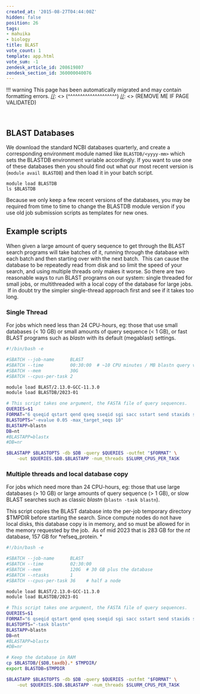 ```yaml
---
created_at: '2015-08-27T04:44:00Z'
hidden: false
position: 26
tags:
- mahuika
- biology
title: BLAST
vote_count: 1
template: app.html
vote_sum: -1
zendesk_article_id: 208619807
zendesk_section_id: 360000040076
---
```




[//]: <> (REMOVE ME IF PAGE VALIDATED)
[//]: <> (vvvvvvvvvvvvvvvvvvvv)
!!! warning
    This page has been automatically migrated and may contain formatting errors.
[//]: <> (^^^^^^^^^^^^^^^^^^^^)
[//]: <> (REMOVE ME IF PAGE VALIDATED)

<!-- The above lines, specifying the category, section and title, must be
present and always comprising the first three lines of the article. -->

 

## BLAST Databases

We download the standard NCBI databases quarterly, and create a
corresponding environment module named like `BLASTDB/<yyyy-mm>` which
sets the BLASTDB environment variable accordingly. If you want to use
one of these databases then you should find out what our most recent
version is (`module avail BLASTDB`) and then load it in your batch
script.

``` sl
module load BLASTDB
ls $BLASTDB
```

Because we only keep a few recent versions of the databases, you may be
required from time to time to change the BLASTDB module version if you
use old job submission scripts as templates for new ones.

## Example scripts

When given a large amount of query sequence to get through the BLAST
search programs will take batches of it, running through the database
with each batch and then starting over with the next batch.  This can
cause the database to be repeatedly read from disk and so limit the
speed of your search, and using multiple threads only makes it worse. So
there are two reasonable ways to run BLAST programs on our system:
single threaded for small jobs, or multithreaded with a local copy of
the database for large jobs.  If in doubt try the simpler single-thread
approach first and see if it takes too long.

### Single Thread

For jobs which need less than 24 CPU-hours, eg: those that use small
databases (&lt; 10 GB) or small amounts of query sequence (&lt; 1 GB),
or fast BLAST programs such as *blastn* with its default (megablast)
settings.  

``` bash
#!/bin/bash -e

#SBATCH --job-name      BLAST
#SBATCH --time          00:30:00  # ~10 CPU minutes / MB blastn query vs nt
#SBATCH --mem           30G
#SBATCH --cpus-per-task 2

module load BLAST/2.13.0-GCC-11.3.0
module load BLASTDB/2023-01

# This script takes one argument, the FASTA file of query sequences.
QUERIES=$1
FORMAT="6 qseqid qstart qend qseq sseqid sgi sacc sstart send staxids sscinames stitle length evalue bitscore"
BLASTOPTS="-evalue 0.05 -max_target_seqs 10"
BLASTAPP=blastn
DB=nt
#BLASTAPP=blastx
#DB=nr

$BLASTAPP $BLASTOPTS -db $DB -query $QUERIES -outfmt "$FORMAT" \
    -out $QUERIES.$DB.$BLASTAPP -num_threads $SLURM_CPUS_PER_TASK
```

### Multiple threads and local database copy

For jobs which need more than 24 CPU-hours, eg: those that use large
databases (&gt; 10 GB) or large amounts of query sequence (&gt; 1 GB),
or slow BLAST searches such as classic *blastn* (`blastn -task blastn`).

This script copies the BLAST database into the per-job temporary
directory $TMPDIR before starting the search. Since compute nodes do not
have local disks, this database copy is in memory, and so must be
allowed for in the memory requested by the job.  As of mid 2023 that is
283 GB for the *nt* database, 157 GB for *refseq\_protein. *

``` bash
#!/bin/bash -e

#SBATCH --job-name      BLAST
#SBATCH --time          02:30:00
#SBATCH --mem           120G  # 30 GB plus the database
#SBATCH --ntasks        1
#SBATCH --cpus-per-task 36    # half a node

module load BLAST/2.13.0-GCC-11.3.0
module load BLASTDB/2023-01

# This script takes one argument, the FASTA file of query sequences.
QUERIES=$1
FORMAT="6 qseqid qstart qend qseq sseqid sgi sacc sstart send staxids sscinames stitle length evalue bitscore"
BLASTOPTS="-task blastn"
BLASTAPP=blastn
DB=nt
#BLASTAPP=blastx
#DB=nr

# Keep the database in RAM
cp $BLASTDB/{$DB,taxdb}.* $TMPDIR/ 
export BLASTDB=$TMPDIR

$BLASTAPP $BLASTOPTS -db $DB -query $QUERIES -outfmt "$FORMAT" \
    -out $QUERIES.$DB.$BLASTAPP -num_threads $SLURM_CPUS_PER_TASK
```

 